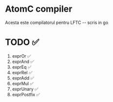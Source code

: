 # AtomC compiler

Acesta este compilatorul pentru LFTC
-- scris in go

# TODO ✅ 
1. exprOr ✅ 
2. exprAnd ✅ 
3. exprEq ✅
4. exprRel ✅
5. exprAdd ✅
6. exprMul ✅
8. exprUnary ✅
9. exprPostfix ✅